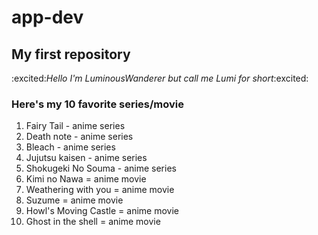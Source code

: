 # app-dev
## My first repository

:excited:*Hello I'm LuminousWanderer but call me Lumi for short*:excited:

### **Here's my 10 favorite series/movie**

1. Fairy Tail - anime series
2. Death note - anime series
3. Bleach - anime series
4. Jujutsu kaisen - anime series
5. Shokugeki No Souma - anime series
6. Kimi no Nawa = anime movie
7. Weathering with you = anime movie
8. Suzume = anime movie
9. Howl's Moving Castle = anime movie
10. Ghost in the shell = anime movie
